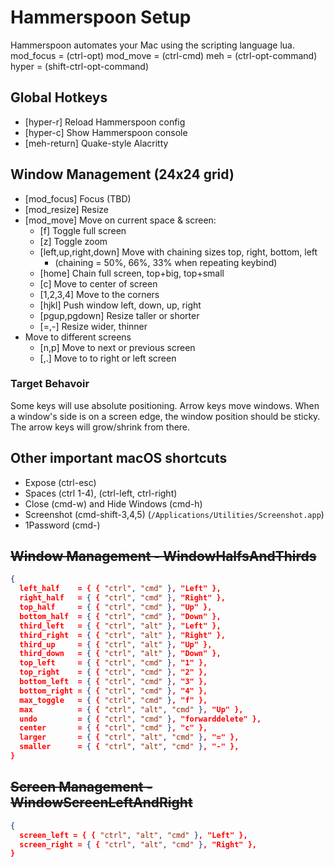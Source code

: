 # Hammerspoon Setup

Hammerspoon automates your Mac using the scripting language lua.
mod_focus = (ctrl-opt)
mod_move = (ctrl-cmd)
meh = (ctrl-opt-command)
hyper = (shift-ctrl-opt-command)

## Global Hotkeys
- [hyper-r] Reload Hammerspoon config
- [hyper-c] Show Hammerspoon console
- [meh-return] Quake-style Alacritty

## Window Management (24x24 grid)
- [mod_focus] Focus (TBD)
- [mod_resize] Resize
- [mod_move] Move on current space & screen:
  - [f] Toggle full screen
  - [z] Toggle zoom
  - [left,up,right,down] Move with chaining sizes top, right, bottom, left
    - (chaining = 50%, 66%, 33% when repeating keybind)
  - [home] Chain full screen, top+big, top+small
  - [c] Move to center of screen
  - [1,2,3,4] Move to the corners
  - [hjkl] Push window left, down, up, right
  - [pgup,pgdown] Resize taller or shorter
  - [=,-] Resize wider, thinner
- Move to different screens
  - [n,p] Move to next or previous screen
  - [,.] Move to to right or left screen

### Target Behavoir
Some keys will use absolute positioning.
Arrow keys move windows. When a window's side is on a screen edge, the window position should be sticky. The arrow keys will grow/shrink from there.

## Other important macOS shortcuts
- Expose (ctrl-esc)
- Spaces (ctrl 1-4), (ctrl-left, ctrl-right)
- Close (cmd-w) and Hide Windows (cmd-h)
- Screenshot (cmd-shift-3,4,5) (`/Applications/Utilities/Screenshot.app`)
- 1Password (cmd-\)


## ~~Window Management - WindowHalfsAndThirds~~
```json
{
  left_half    = { { "ctrl", "cmd" }, "Left" },
  right_half   = { { "ctrl", "cmd" }, "Right" },
  top_half     = { { "ctrl", "cmd" }, "Up" },
  bottom_half  = { { "ctrl", "cmd" }, "Down" },
  third_left   = { { "ctrl", "alt" }, "Left" },
  third_right  = { { "ctrl", "alt" }, "Right" },
  third_up     = { { "ctrl", "alt" }, "Up" },
  third_down   = { { "ctrl", "alt" }, "Down" },
  top_left     = { { "ctrl", "cmd" }, "1" },
  top_right    = { { "ctrl", "cmd" }, "2" },
  bottom_left  = { { "ctrl", "cmd" }, "3" },
  bottom_right = { { "ctrl", "cmd" }, "4" },
  max_toggle   = { { "ctrl", "cmd" }, "f" },
  max          = { { "ctrl", "alt", "cmd" }, "Up" },
  undo         = { { "ctrl", "cmd" }, "forwarddelete" },
  center       = { { "ctrl", "cmd" }, "c" },
  larger       = { { "ctrl", "alt", "cmd" }, "=" },
  smaller      = { { "ctrl", "alt", "cmd" }, "-" },
}
 ```

## ~~Screen Management - WindowScreenLeftAndRight~~
```json
{
  screen_left = { { "ctrl", "alt", "cmd" }, "Left" },
  screen_right = { { "ctrl", "alt", "cmd" }, "Right" },
}
```
